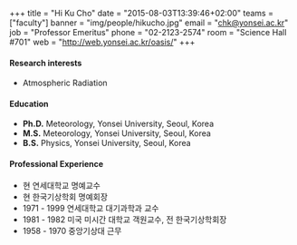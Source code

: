 +++
title = "Hi Ku Cho"
date = "2015-08-03T13:39:46+02:00"
teams = ["faculty"]
banner = "img/people/hikucho.jpg"
email = "chk@yonsei.ac.kr"
job = "Professor Emeritus"
phone = "02-2123-2574"
room = "Science Hall #701"
web = "http://web.yonsei.ac.kr/oasis/"
+++

#### Research interests
+ Atmospheric Radiation

#### Education
+ **Ph.D.** Meteorology, Yonsei University, Seoul, Korea
+ **M.S.** Meteorology, Yonsei University, Seoul, Korea
+ **B.S.** Physics, Yonsei University, Seoul, Korea

#### Professional Experience
+ 현 연세대학교 명예교수
+ 현 한국기상학회 명예회장
+ 1971 - 1999  연세대학교 대기과학과 교수
+ 1981 - 1982  미국 미시간 대학교 객원교수, 전 한국기상학회장
+ 1958 - 1970  중앙기상대 근무
